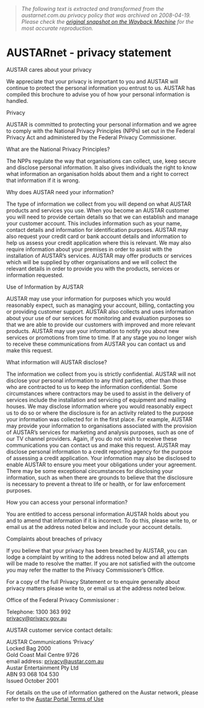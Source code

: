 > *The following text is extracted and transformed from the austarnet.com.au privacy policy that was archived on 2008-04-19. Please check the [original snapshot on the Wayback Machine](https://web.archive.org/web/20080419220226id_/http%3A//www.austarnet.com.au/portal/privacy.asp) for the most accurate reproduction.*

# AUSTARnet - privacy statement

AUSTAR cares about your privacy 

We appreciate that your privacy is important to you and AUSTAR will continue to protect the personal information you entrust to us. AUSTAR has compiled this brochure to advise you of how your personal information is handled. 

Privacy 

AUSTAR is committed to protecting your personal information and we agree to comply with the National Privacy Principles (NPPs) set out in the Federal Privacy Act and administered by the Federal Privacy Commissioner.

What are the National Privacy Principles? 

The NPPs regulate the way that organisations can collect, use, keep secure and disclose personal information. It also gives individuals the right to know what information an organisation holds about them and a right to correct that information if it is wrong. 

Why does AUSTAR need your information? 

The type of information we collect from you will depend on what AUSTAR products and services you use. When you become an AUSTAR customer you will need to provide certain details so that we can establish and manage your customer account. This includes information such as your name, contact details and information for identification purposes. AUSTAR may also request your credit card or bank account details and information to help us assess your credit application where this is relevant. We may also require information about your premises in order to assist with the installation of AUSTAR’s services. AUSTAR may offer products or services which will be supplied by other organisations and we will collect the relevant details in order to provide you with the products, services or information requested.

Use of Information by AUSTAR 

AUSTAR may use your information for purposes which you would reasonably expect, such as managing your account, billing, contacting you or providing customer support. AUSTAR also collects and uses information about your use of our services for monitoring and evaluation purposes so that we are able to provide our customers with improved and more relevant products. AUSTAR may use your information to notify you about new services or promotions from time to time. If at any stage you no longer wish to receive these communications from AUSTAR you can contact us and make this request. 

What information will AUSTAR disclose? 

The information we collect from you is strictly confidential. AUSTAR will not disclose your personal information to any third parties, other than those who are contracted to us to keep the information confidential. Some circumstances where contractors may be used to assist in the delivery of services include the installation and servicing of equipment and mailing houses. We may disclose information where you would reasonably expect us to do so or where the disclosure is for an activity related to the purpose your information was collected for in the first place. For example, AUSTAR may provide your information to organisations associated with the provision of AUSTAR’s services for marketing and analysis purposes, such as one of our TV channel providers. Again, if you do not wish to receive these communications you can contact us and make this request. AUSTAR may disclose personal information to a credit reporting agency for the purpose of assessing a credit application. Your information may also be disclosed to enable AUSTAR to ensure you meet your obligations under your agreement. There may be some exceptional circumstances for disclosing your information, such as when there are grounds to believe that the disclosure is necessary to prevent a threat to life or health, or for law enforcement purposes. 

How you can access your personal information? 

You are entitled to access personal information AUSTAR holds about you and to amend that information if it is incorrect. To do this, please write to, or email us at the address noted below and include your account details. 

Complaints about breaches of privacy 

If you believe that your privacy has been breached by AUSTAR, you can lodge a complaint by writing to the address noted below and all attempts will be made to resolve the matter. If you are not satisfied with the outcome you may refer the matter to the Privacy Commissioner’s Office. 

For a copy of the full Privacy Statement or to enquire generally about privacy matters please write to, or email us at the address noted below.

Office of the Federal Privacy Commissioner :

Telephone: 1300 363 992   
privacy@privacy.gov.au 

AUSTAR customer service contact details: 

AUSTAR Communications ‘Privacy’   
Locked Bag 2000   
Gold Coast Mail Centre 9726   
email address: privacy@austar.com.au   
Austar Entertainment Pty Ltd   
ABN 93 068 104 530   
Issued October 2001 

For details on the use of information gathered on the Austar network, please refer to the [Austar Portal Terms of Use](https://web.archive.org/includes/copyright.asp)
